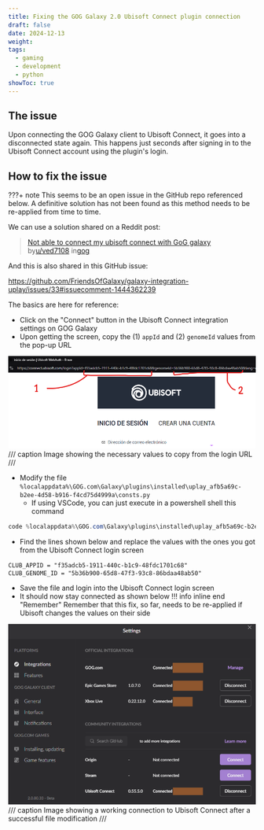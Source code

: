 ```yaml
---
title: Fixing the GOG Galaxy 2.0 Ubisoft Connect plugin connection
draft: false
date: 2024-12-13
weight: 
tags:
  - gaming
  - development
  - python
showToc: true
---
```

## The issue

Upon connecting the GOG Galaxy client to Ubisoft Connect, it goes into a disconnected state again. This happens just seconds after signing in to the Ubisoft Connect account using the plugin's login. <!-- more -->

## How to fix the issue

???+ note
	This seems to be an open issue in the GitHub repo referenced below. A definitive solution has not been found as this method needs to be re-applied from time to time.

We can use a solution shared on a Reddit post:

> [Not able to connect my ubisoft connect with GoG galaxy](https://www.reddit.com/r/gog/comments/pjsdph/comment/htsh140/?utm_source=share&utm_medium=web3x&utm_name=web3xcss&utm_term=1&utm_content=share_button)  
> by[u/ved7108](https://www.reddit.com/user/ved7108/) in[gog](https://www.reddit.com/r/gog/)

And this is also shared in this GitHub issue:

https://github.com/FriendsOfGalaxy/galaxy-integration-uplay/issues/33#issuecomment-1444362239

The basics are here for reference:

- Click on the "Connect" button in the Ubisoft Connect integration settings on GOG Galaxy
- Upon getting the screen, copy the (1) `appId` and (2) `genomeId` values from the pop-up URL

![Ubisoft login screen](-ubisoft-connect-login.png)
/// caption
Image showing the necessary values to copy from the login URL
///

- Modify the file `%localappdata%\GOG.com\Galaxy\plugins\installed\uplay_afb5a69c-b2ee-4d58-b916-f4cd75d4999a\consts.py`
	- If using VSCode, you can just execute in a powershell shell this command

``` powershell
code %localappdata%\GOG.com\Galaxy\plugins\installed\uplay_afb5a69c-b2ee-4d58-b916-f4cd75d4999a\consts.py
```

- Find the lines shown below and replace the values with the ones you got from the Ubisoft Connect login screen

```
CLUB_APPID = "f35adcb5-1911-440c-b1c9-48fdc1701c68"
CLUB_GENOME_ID = "5b36b900-65d8-47f3-93c8-86bdaa48ab50"
```

- Save the file and login into the Ubisoft Connect login screen
- It should now stay connected as shown below
!!! info inline end "Remember"
	Remember that this fix, so far, needs to be re-applied if Ubisoft changes the values on their side

![GOG Galaxy Integration Settings](-gog-galaxy-integrations-settings.png)
/// caption
Image showing a working connection to Ubisoft Connect after a successful file modification
///
